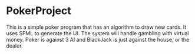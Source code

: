 # PokerProject
This is a simple poker program that has an algorithm to draw new cards. 
It uses SFML to generate the UI.
The system will handle gambling with virtual money. 
Poker is against 3 AI and BlackJack is just against the house, or the dealer.
